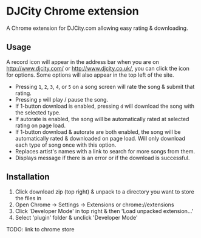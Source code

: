 # DJCity Chrome extension

A Chrome extension for DJCity.com allowing easy rating & downloading.

## Usage

A record icon will appear in the address bar when you are on http://www.djcity.com/ or http://www.djcity.co.uk/, you can click the icon for options. Some options will also appear in the top left of the site.

- Pressing `1`, `2`, `3`, `4`, or `5` on a song screen will rate the song & submit that rating. 
- Pressing `p` will play / pause the song.
- If 1-button download is enabled, pressing `d` will download the song with the selected type.
- If autorate is enabled, the song will be automatically rated at selected rating on page load.
- If 1-button download & autorate are both enabled, the song will be automatically rated & downloaded on page load.
  Will only download each type of song once with this option.
- Replaces artist's names with a link to search for more songs from them.
- Displays message if there is an error or if the download is successful.

## Installation

1. Click download zip (top right) & unpack to a directory you want to store the files in
2. Open Chrome -> Settings -> Extensions or chrome://extensions
3. Click 'Developer Mode' in top right & then 'Load unpacked extension...'
4. Select 'plugin' folder & unclick 'Developer Mode'

TODO: link to chrome store
